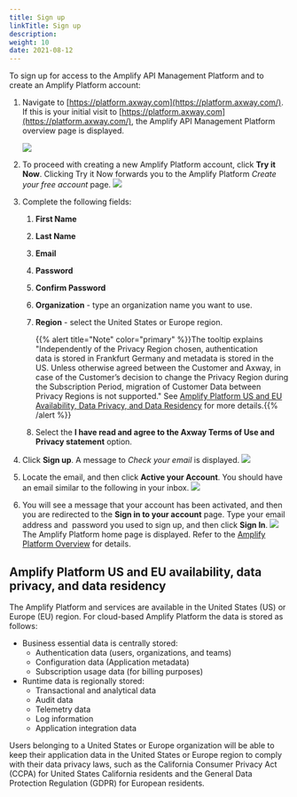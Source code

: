 ```yaml
---
title: Sign up
linkTitle: Sign up
description: 
weight: 10
date: 2021-08-12
---
```


To sign up for access to the Amplify API Management Platform and to create an Amplify Platform account:

1. Navigate to [https://platform.axway.com](https://platform.axway.com/). If this is your initial visit to [https://platform.axway.com](https://platform.axway.com/), the Amplify API Management Platform overview page is displayed.

    ![](/Images/amplify_platform_overiew.png)

2. To proceed with creating a new Amplify Platform account, click **Try it Now**. Clicking Try it Now forwards you to the Amplify Platform _Create your free account_ page.
    ![](/Images/platform_sign_up_blank.png)
3. Complete the following fields:
    1. **First Name**
    2. **Last Name**
    3. **Email**
    4. **Password**
    5. **Confirm Password**
    6. **Organization** - type an organization name you want to use.
    7. **Region** - select the United States or Europe region.

        {{% alert title="Note" color="primary" %}}The tooltip explains "Independently of the Privacy Region chosen, authentication data is stored in Frankfurt Germany and metadata is stored in the US. Unless otherwise agreed between the Customer and Axway, in case of the Customer’s decision to change the Privacy Region during the Subscription Period, migration of Customer Data between Privacy Regions is not supported." See [Amplify Platform US and EU Availability, Data Privacy, and Data Residency](#amplify-platform-us-and-eu-availability-data-privacy-and-data-residency) for more details.{{% /alert %}}

    8. Select the **I have read and agree to the Axway Terms of Use and Privacy statement** option.

4. Click **Sign up**. A message to _Check your email_ is displayed.
    ![](/Images/check_your_email.png)
5. Locate the email, and then click **Active your Account**. You should have an email similar to the following in your inbox.
    ![](/Images/activation_email.png)

6. You will see a message that your account has been activated, and then you are redirected to the **Sign in to your account** page. Type your email address and  password you used to sign up, and then click **Sign In**.
    ![](/Images/sign_in_to_your_account.png)
    The Amplify Platform home page is displayed. Refer to the [Amplify Platform Overview](/docs/getting_started_with_amplify_platform_management/overview) for details.

## Amplify Platform US and EU availability, data privacy, and data residency

The Amplify Platform and services are available in the United States (US) or Europe (EU) region. For cloud-based Amplify Platform the data is stored as follows:

* Business essential data is centrally stored:
    * Authentication data (users, organizations, and teams)
    * Configuration data (Application metadata)
    * Subscription usage data (for billing purposes)
* Runtime data is regionally stored:
    * Transactional and analytical data
    * Audit data
    * Telemetry data
    * Log information
    * Application integration data

Users belonging to a United States or Europe organization will be able to keep their application data in the United States or Europe region to comply with their data privacy laws, such as the California Consumer Privacy Act (CCPA) for United States California residents and the General Data Protection Regulation (GDPR) for European residents.
